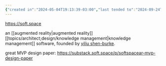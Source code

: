 ```yaml
---
{"created in":"2024-05-04T19:13:39-03:00","last tended to":"2024-09-24T16:16:06-03:00","tags":["🌱","knowledgemanagement","XR","toolsforthought","tool"],"relevancescore":90,"aliases":["soft.space"],"notestage":["🌱"],"created":"2024-05-04T19:13:39.197-03:00","updated":"2025-01-10T15:54:07.672-03:00","dg-publish":true,"permalink":"/projects-and-tools/tools/lab/softspace/","dgPassFrontmatter":true}
---
```


https://soft.space

an [[augmented reality\|augmented reality]] [[topics/architect;design/knowledge management\|knowledge management]] software, founded by [yiliu shen-burke](https://twitter.com/softspaceninja).

great MVP design paper: https://substack.soft.space/p/softspacear-mvp-design-paper